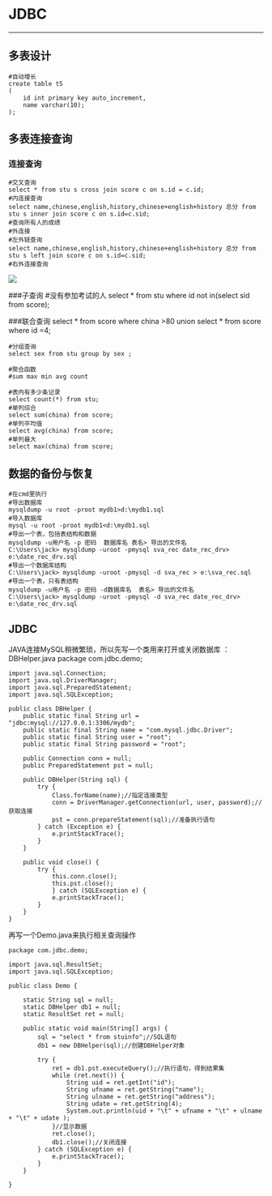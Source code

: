 # JDBC  
<hr>  
  
## 多表设计
	#自动增长 
	create table t5
	(
		id int primary key auto_increment,
		name varchar(10);
	);	

## 多表连接查询

### 连接查询
	#交叉查询
	select * from stu s cross join score c on s.id = c.id;  
	#内连接查询
	select name,chinese,english,history,chinese+english+history 总分 from stu s inner join score c on s.id=c.sid;
	#查询所有人的成绩
	#外连接
	#左外链查询
	select name,chinese,english,history,chinese+english+history 总分 from stu s left join score c on s.id=c.sid;
	#右外连接查询
![](https://i.imgur.com/Aqx0QiS.png)  

###子查询
	#没有参加考试的人
	select * from stu where id not in(select sid from score);
	
###联合查询
	select * from score where china >80 union select * from score where id =4;  
 
	#分组查询
	select sex from stu group by sex ;  

	#聚合函数
	#sum max min avg count
	
	#表内有多少条记录
	select count(*) from stu;
	#单列综合
	select sum(china) from score;
	#单列平均值
	select avg(china) from score;
	#单列最大
	select max(china) from score;
	
## 数据的备份与恢复
	#在cmd里执行 
	#导出数据库
	mysqldump -u root -proot mydb1>d:\mydb1.sql
	#导入数据库
	mysql -u root -proot mydb1<d:\mydb1.sql
	#导出一个表，包括表结构和数据  
	mysqldump -u用户名 -p 密码  数据库名 表名> 导出的文件名 
	C:\Users\jack> mysqldump -uroot -pmysql sva_rec date_rec_drv> e:\date_rec_drv.sql 
	#导出一个数据库结构 
	C:\Users\jack> mysqldump -uroot -pmysql -d sva_rec > e:\sva_rec.sql 
	#导出一个表，只有表结构 
	mysqldump -u用户名 -p 密码 -d数据库名  表名> 导出的文件名 
	C:\Users\jack> mysqldump -uroot -pmysql -d sva_rec date_rec_drv> e:\date_rec_drv.sql 
  
## JDBC
 JAVA连接MySQL稍微繁琐，所以先写一个类用来打开或关闭数据库 ： DBHelper.java
	package com.jdbc.demo;  
  
	import java.sql.Connection;  
	import java.sql.DriverManager;  
	import java.sql.PreparedStatement;  
	import java.sql.SQLException;  
  
	public class DBHelper {  
    	public static final String url = "jdbc:mysql://127.0.0.1:3306/mydb";  
    	public static final String name = "com.mysql.jdbc.Driver";  
    	public static final String user = "root";  
    	public static final String password = "root";  
  
    	public Connection conn = null;  
    	public PreparedStatement pst = null;  
  	
    	public DBHelper(String sql) {  
    	    try {  
    	        Class.forName(name);//指定连接类型  
    	        conn = DriverManager.getConnection(url, user, password);//获取连接  
    	        pst = conn.prepareStatement(sql);//准备执行语句  
    	    } catch (Exception e) {  
    	        e.printStackTrace();  
    	    }  
    	}  
  
    	public void close() {  
    	    try {  
    	        this.conn.close();  
    	        this.pst.close();  
    		    } catch (SQLException e) {  
    	        e.printStackTrace();  
    	    }  
    	}  
	}  
  
  
再写一个Demo.java来执行相关查询操作  

	package com.jdbc.demo;  
  
	import java.sql.ResultSet;  
	import java.sql.SQLException;  
  
	public class Demo {  
  
	    static String sql = null;  
	    static DBHelper db1 = null;  
	    static ResultSet ret = null;  
  
	    public static void main(String[] args) {  
	        sql = "select * from stuinfo";//SQL语句  
	        db1 = new DBHelper(sql);//创建DBHelper对象  
  
	        try {  
	            ret = db1.pst.executeQuery();//执行语句，得到结果集  
	            while (ret.next()) {  
	                String uid = ret.getInt("id");  
	                String ufname = ret.getString("name");  
	                String ulname = ret.getString("address");  
	                String udate = ret.getString(4);  
	                System.out.println(uid + "\t" + ufname + "\t" + ulname + "\t" + udate );  
	            }//显示数据  
	            ret.close();  
	            db1.close();//关闭连接  
	        } catch (SQLException e) {  
	            e.printStackTrace();  
	        }  
	    }  
  
	}  